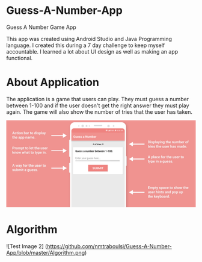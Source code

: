 # Guess-A-Number-App
Guess A Number Game App 

This app was created using Android Studio and Java Programming language. I created this during a 7 day challenge to keep myself accountable. I learned a lot about UI design as well as making an app functional. 

# About Application

The application is a game that users can play. They must guess a number between 1-100 and if the user doesn't get the right answer they must play again. The game will also show the number of tries that the user has taken. 

![Test Image 1](https://github.com/nmtraboulsi/Guess-A-Number-App/blob/master/Screen%20Shot%202020-08-11%20at%207.16.34%20PM.png)

# Algorithm

![Test Image 2] (https://github.com/nmtraboulsi/Guess-A-Number-App/blob/master/Algorithm.png)
